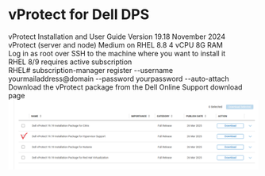 # vProtect for Dell DPS
vProtect Installation and User Guide Version 19.18 November 2024 <br>
vProtect (server and node) Medium on RHEL 8.8 4 vCPU 8G RAM <br>
Log in as root over SSH to the machine where you want to install it<br>
RHEL 8/9 requires active subscription<br>
RHEL#   subscription-manager register --username yourmailaddress@domain --password yourpassword --auto-attach<br>
Download the vProtect package from the Dell Online Support download page<br>
![vprotect ](image/vprotect-dell-download.png)

